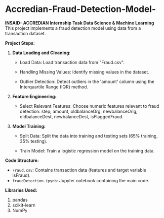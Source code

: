 # Accredian-Fraud-Detection-Model-
**INSAID- ACCREDIAN Internship Task Data Science &amp; Machine Learning**
This project implements a fraud detection model using data from a transaction dataset.

**Project Steps:**

1. **Data Loading and Cleaning:**
   - Load Data:
     Load transaction data from "Fraud.csv".

   - Handling Missing Values:
     Identify missing values in the dataset.

   - Outlier Detection:
      Detect outliers in the 'amount' column using the Interquartile Range (IQR) method.

2. **Feature Engineering:**
   - Select Relevant Features:
      Choose numeric features relevant to fraud detection: step, amount, oldbalanceOrg, newbalanceOrig, oldbalanceDest, newbalanceDest, isFlaggedFraud.

3. **Model Training:**
   - Split Data:
      Split the data into training and testing sets (65% training, 35% testing).

   - Train Model:
      Train a logistic regression model on the training data.

**Code Structure:**
- `Fraud.csv`: Contains transaction data (features and target variable isFraud).
- `fraudDetection.ipynb`: Jupyter notebook containing the main code.

**Libraries Used:**
1. pandas
2. scikit-learn
3. NumPy

